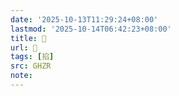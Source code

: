 ```yaml
---
date: '2025-10-13T11:29:24+08:00'
lastmod: '2025-10-14T06:42:23+08:00'
title: 󰡘
url: 󰡘
tags: [掐]
src: GHZR
note:
---
```

